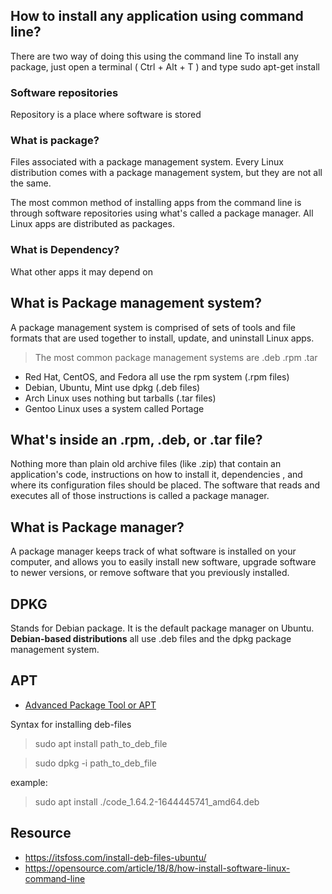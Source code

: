## How to install any application using command line?
There are two way of doing this using the command line
To install any package, just open a terminal ( Ctrl + Alt + T ) and type sudo apt-get install <package name> 
  
### Software repositories
Repository is a place where software is stored

### What is package?
Files associated with a package management system. Every Linux distribution comes with a package management system, but they are not all the same.
  
The most common method of installing apps from the command line is through software repositories using what's called a package manager. All Linux apps are distributed as packages.
 
### What is Dependency?
What other apps it may depend on
  
## What is Package management system?
A package management system is comprised of sets of tools and file formats that are used together to install, update, and uninstall Linux apps.
  
> The most common package management systems are .deb .rpm .tar
  
* Red Hat, CentOS, and Fedora all use the rpm system (.rpm files)
* Debian, Ubuntu, Mint use dpkg (.deb files)
* Arch Linux uses nothing but tarballs (.tar files)
* Gentoo Linux uses a system called Portage
  
## What's inside an .rpm, .deb, or .tar file?
Nothing more than plain old archive files (like .zip) that contain an application's code, instructions on how to install it, dependencies , and where its configuration files should be placed. The software that reads and executes all of those instructions is called a package manager.
  
## What is Package manager?
A package manager keeps track of what software is installed on your computer, and allows you to easily install new software, upgrade software to newer versions, or remove software that you previously installed.

## DPKG
Stands for Debian package. It is the default package manager on Ubuntu. **Debian-based distributions** all use .deb files and the dpkg package management system.
  
## APT
* [Advanced Package Tool or APT](https://wiki.debian.org/Apt)
  
Syntax for installing deb-files

> sudo apt install path_to_deb_file

> sudo dpkg -i path_to_deb_file

example:
> sudo apt install ./code_1.64.2-1644445741_amd64.deb


## Resource
* https://itsfoss.com/install-deb-files-ubuntu/
* https://opensource.com/article/18/8/how-install-software-linux-command-line
